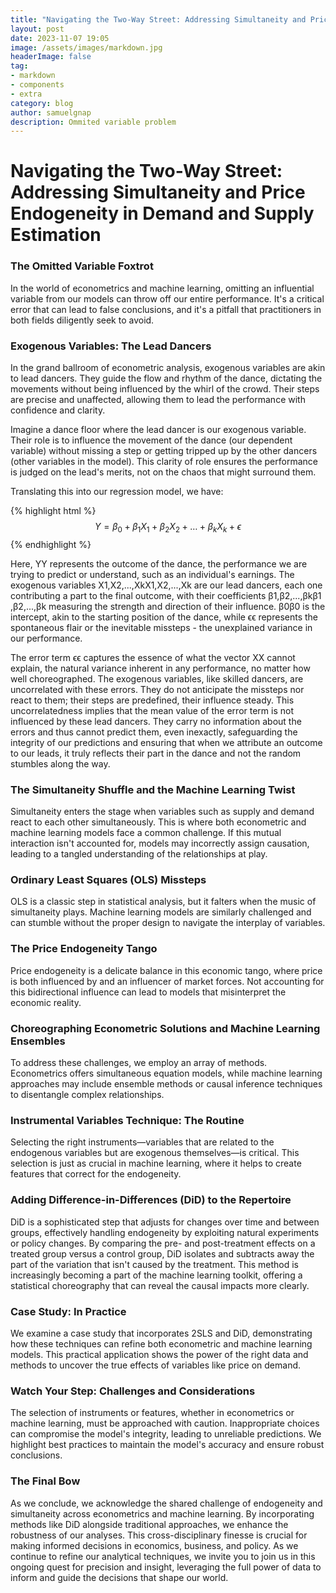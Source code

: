 ```yaml
---
title: "Navigating the Two-Way Street: Addressing Simultaneity and Price Endogeneity in Demand and Supply Estimation"
layout: post
date: 2023-11-07 19:05
image: /assets/images/markdown.jpg
headerImage: false
tag:
- markdown
- components
- extra
category: blog
author: samuelgnap
description: Ommited variable problem 
---
```


# Navigating the Two-Way Street: Addressing Simultaneity and Price Endogeneity in Demand and Supply Estimation

### The Omitted Variable Foxtrot

In the world of econometrics and machine learning, omitting an influential variable from our models can throw off our entire performance. It's a critical error that can lead to false conclusions, and it's a pitfall that practitioners in both fields diligently seek to avoid.

### Exogenous Variables: The Lead Dancers

In the grand ballroom of econometric analysis, exogenous variables are akin to lead dancers. They guide the flow and rhythm of the dance, dictating the movements without being influenced by the whirl of the crowd. Their steps are precise and unaffected, allowing them to lead the performance with confidence and clarity.

Imagine a dance floor where the lead dancer is our exogenous variable. Their role is to influence the movement of the dance (our dependent variable) without missing a step or getting tripped up by the other dancers (other variables in the model). This clarity of role ensures the performance is judged on the lead's merits, not on the chaos that might surround them.

Translating this into our regression model, we have:

{% highlight html %}
$$
Y = \beta_0 + \beta_1 X_1 + \beta_2 X_2 + \ldots + \beta_k X_k + \epsilon
$$
{% endhighlight %}

Here, YY represents the outcome of the dance, the performance we are trying to predict or understand, such as an individual's earnings. The exogenous variables X1,X2,...,XkX1​,X2​,...,Xk​ are our lead dancers, each one contributing a part to the final outcome, with their coefficients β1,β2,...,βkβ1​,β2​,...,βk​ measuring the strength and direction of their influence. β0β0​ is the intercept, akin to the starting position of the dance, while ϵϵ represents the spontaneous flair or the inevitable missteps - the unexplained variance in our performance.

The error term ϵϵ captures the essence of what the vector XX cannot explain, the natural variance inherent in any performance, no matter how well choreographed. The exogenous variables, like skilled dancers, are uncorrelated with these errors. They do not anticipate the missteps nor react to them; their steps are predefined, their influence steady. This uncorrelatedness implies that the mean value of the error term is not influenced by these lead dancers. They carry no information about the errors and thus cannot predict them, even inexactly, safeguarding the integrity of our predictions and ensuring that when we attribute an outcome to our leads, it truly reflects their part in the dance and not the random stumbles along the way.

### The Simultaneity Shuffle and the Machine Learning Twist

Simultaneity enters the stage when variables such as supply and demand react to each other simultaneously. This is where both econometric and machine learning models face a common challenge. If this mutual interaction isn't accounted for, models may incorrectly assign causation, leading to a tangled understanding of the relationships at play.

### Ordinary Least Squares (OLS) Missteps

OLS is a classic step in statistical analysis, but it falters when the music of simultaneity plays. Machine learning models are similarly challenged and can stumble without the proper design to navigate the interplay of variables.

### The Price Endogeneity Tango

Price endogeneity is a delicate balance in this economic tango, where price is both influenced by and an influencer of market forces. Not accounting for this bidirectional influence can lead to models that misinterpret the economic reality.

### Choreographing Econometric Solutions and Machine Learning Ensembles

To address these challenges, we employ an array of methods. Econometrics offers simultaneous equation models, while machine learning approaches may include ensemble methods or causal inference techniques to disentangle complex relationships.

### Instrumental Variables Technique: The Routine

Selecting the right instruments—variables that are related to the endogenous variables but are exogenous themselves—is critical. This selection is just as crucial in machine learning, where it helps to create features that correct for the endogeneity.

### Adding Difference-in-Differences (DiD) to the Repertoire

DiD is a sophisticated step that adjusts for changes over time and between groups, effectively handling endogeneity by exploiting natural experiments or policy changes. By comparing the pre- and post-treatment effects on a treated group versus a control group, DiD isolates and subtracts away the part of the variation that isn't caused by the treatment. This method is increasingly becoming a part of the machine learning toolkit, offering a statistical choreography that can reveal the causal impacts more clearly.

### Case Study: In Practice

We examine a case study that incorporates 2SLS and DiD, demonstrating how these techniques can refine both econometric and machine learning models. This practical application shows the power of the right data and methods to uncover the true effects of variables like price on demand.

### Watch Your Step: Challenges and Considerations

The selection of instruments or features, whether in econometrics or machine learning, must be approached with caution. Inappropriate choices can compromise the model's integrity, leading to unreliable predictions. We highlight best practices to maintain the model's accuracy and ensure robust conclusions.

### The Final Bow

As we conclude, we acknowledge the shared challenge of endogeneity and simultaneity across econometrics and machine learning. By incorporating methods like DiD alongside traditional approaches, we enhance the robustness of our analyses. This cross-disciplinary finesse is crucial for making informed decisions in economics, business, and policy. As we continue to refine our analytical techniques, we invite you to join us in this ongoing quest for precision and insight, leveraging the full power of data to inform and guide the decisions that shape our world.
